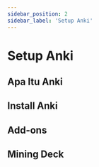 ```yaml
---
sidebar_position: 2
sidebar_label: 'Setup Anki'
---
```


# Setup Anki

## Apa Itu Anki
## Install Anki 
## Add-ons
## Mining Deck
